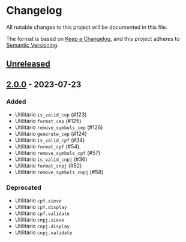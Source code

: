 # Changelog

All notable changes to this project will be documented in this file.

The format is based on [Keep a Changelog](https://keepachangelog.com/en/1.0.0/),
and this project adheres to [Semantic Versioning](https://semver.org/spec/v2.0.0.html).

## [Unreleased]
## [2.0.0] - 2023-07-23

### Added

- Utilitário `is_valid_cep` (#123)
- Utilitário `format_cep` (#125)
- Utilitário `remove_symbols_cep` (#126)
- Utilitário `generate_cep` (#124)
- Utilitário `is_valid_cpf` (#34)
- Utilitário `format_cpf` (#54)
- Utilitário `remove_symbols_cpf` (#57)
- Utilitário `is_valid_cnpj` (#36)
- Utilitário `format_cnpj` (#52)
- Utilitário `remove_symbols_cnpj` (#58)

### Deprecated

- Utilitário `cpf.sieve`
- Utilitário `cpf.display`
- Utilitário `cpf.validate`
- Utilitário `cnpj.sieve`
- Utilitário `cnpj.display`
- Utilitário `cnpj.validate`

[Unreleased]: https://github.com/brazilian-utils/brutils-python/compare/v2.0.0...HEAD
[2.0.0]: https://github.com/brazilian-utils/brutils-python/releases/tag/v2.0.0
